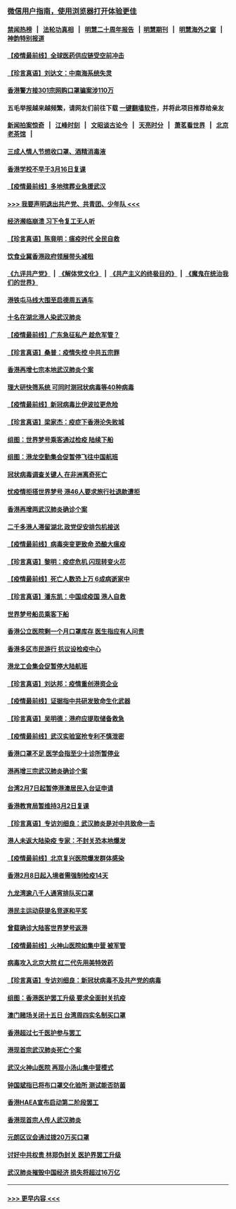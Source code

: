 ### [微信用户指南，使用浏览器打开体验更佳](https://github.com/gfw-breaker/banned-news1/blob/master/indexes/wechat-guide.md?t=0)
#### [禁闻热榜](热点新闻.md?t=0)  &nbsp;&nbsp;|&nbsp;&nbsp; [法轮功真相](https://github.com/gfw-breaker/truth/blob/master/README.md?t=0) &nbsp;&nbsp;|&nbsp;&nbsp; [明慧二十周年报告](https://github.com/gfw-breaker/mh-reports/blob/master/README.md?t=0) &nbsp;&nbsp;|&nbsp;&nbsp;[明慧期刊](https://github.com/gfw-breaker/mh-qikan) &nbsp;&nbsp;|&nbsp;&nbsp; [明慧海外之窗](https://github.com/gfw-breaker/mh-news/blob/master/README.md?t=0) &nbsp;&nbsp;|&nbsp;&nbsp; [神韵特别报道](https://github.com/gfw-breaker/mh-news/blob/master/shenyun.md?t=0)
#### [【疫情最前线】全球医药供应链受空前冲击](../pages/nsc415/n11869614.md?t=02170122) 
#### [【珍言真语】刘达文：中南海系统失灵](../pages/nsc415/n11869465.md?t=02170122) 
#### [香港警方接301宗网购口罩骗案涉110万](../pages/nsc415/n11867572.md?t=02170122) 
#### 五毛举报越来越频繁，请网友们前往下载 [一键翻墙软件](https://github.com/gfw-breaker/ssr-accounts)，并将此项目推荐给亲友
#### [新闻拍案惊奇](https://github.com/gfw-breaker/banned-news1/blob/master/pages/link4.md) &nbsp;&nbsp;|&nbsp;&nbsp; [江峰时刻](https://github.com/gfw-breaker/banned-news1/blob/master/pages/link4.md) &nbsp;&nbsp;|&nbsp;&nbsp; [文昭谈古论今](https://github.com/gfw-breaker/banned-news1/blob/master/pages/link4.md) &nbsp;&nbsp;|&nbsp;&nbsp; [天亮时分](https://github.com/gfw-breaker/banned-news1/blob/master/pages/link4.md) &nbsp;&nbsp;|&nbsp;&nbsp; [萧茗看世界](https://github.com/gfw-breaker/banned-news1/blob/master/pages/link4.md) &nbsp;&nbsp;|&nbsp;&nbsp; [北京老茶馆](https://github.com/gfw-breaker/banned-news1/blob/master/pages/link4.md) &nbsp;&nbsp;|&nbsp;&nbsp; 
#### [三成人情人节想收口罩、酒精消毒液](../pages/nsc415/n11867523.md?t=02170122) 
#### [香港学校不早于3月16日复课](../pages/nsc415/n11867498.md?t=02170122) 
#### [【疫情最前线】多地殡葬业急援武汉](../pages/nsc415/n11866914.md?t=02170122) 
#### [>>> 我要声明退出共产党、共青团、少年队 <<<](https://github.com/begood0513/goodnews/blob/master/quit/letter.md) 
#### [经济濒临崩溃 习下令复工无人听](../pages/nsc415/n11867269.md?t=02170122) 
#### [【珍言真语】陈竟明：瘟疫时代 全民自救](../pages/nsc415/n11866765.md?t=02170122) 
#### [饮食业冀香港政府领展带头减租](../pages/nsc415/n11864876.md?t=02170122) 
#### [《九评共产党》](https://github.com/begood0513/9ping.md/blob/master/README.md) &nbsp;|&nbsp; [《解体党文化》](../../../../jtdwh.md/blob/master/README.md)  &nbsp;|&nbsp; [《共产主义的终极目的》](../../../../gczydzjmd.md/blob/master/README.md) &nbsp;|&nbsp; [《魔鬼在统治我们的世界》](../../../../mgztzwmdsj.md/blob/master/README.md) 
#### [港铁屯马线大围至启德周五通车](../pages/nsc415/n11864842.md?t=02170122) 
#### [十名在湖北港人染武汉肺炎](../pages/nsc415/n11864807.md?t=02170122) 
#### [【疫情最前线】广东急征私产 趁危军管？](../pages/nsc415/n11864205.md?t=02170122) 
#### [【珍言真语】桑普：疫情失控 中共五宗罪](../pages/nsc415/n11864157.md?t=02170122) 
#### [香港再增七宗本地武汉肺炎个案](../pages/nsc415/n11862405.md?t=02170122) 
#### [理大研快筛系统 可同时测冠状病毒等40种病毒](../pages/nsc415/n11862376.md?t=02170122) 
#### [【疫情最前线】新冠病毒比伊波拉更危险](../pages/nsc415/n11862199.md?t=02170122) 
#### [【珍言真语】梁家杰：疫症下香港沦失败城](../pages/nsc415/n11861588.md?t=02170122) 
#### [组图：世界梦号乘客通过检疫 陆续下船](../pages/nsc415/n11858302.md?t=02170122) 
#### [组图：港龙空勤集会促暂停飞往中国航班](../pages/nsc415/n11858190.md?t=02170122) 
#### [冠状病毒调查关键人 在非洲离奇死亡](../pages/nsc415/n11859798.md?t=02170122) 
#### [忧疫情拒搭世界梦号 港46人要求旅行社退款遭拒](../pages/nsc415/n11859849.md?t=02170122) 
#### [香港再增两武汉肺炎确诊个案](../pages/nsc415/n11859833.md?t=02170122) 
#### [二千多港人滞留湖北 政党促安排包机接送](../pages/nsc415/n11859831.md?t=02170122) 
#### [【疫情最前线】病毒突变更致命 恐酿大瘟疫](../pages/nsc415/n11859604.md?t=02170122) 
#### [【珍言真语】黎明：疫症危机 闪现转变火花](../pages/nsc415/n11859199.md?t=02170122) 
#### [【疫情最前线】死亡人数恐上万 6成病逝家中](../pages/nsc415/n11856687.md?t=02170122) 
#### [【珍言真语】潘东凯：中国成疫国 港人自救](../pages/nsc415/n11856962.md?t=02170122) 
#### [世界梦号船员乘客下船](../pages/nsc415/n11856883.md?t=02170122) 
#### [香港公立医院剩一个月口罩库存 医生指应有人问责](../pages/nsc415/n11856875.md?t=02170122) 
#### [香港多区市民游行 抗议设检疫中心](../pages/nsc415/n11856866.md?t=02170122) 
#### [港龙工会集会促暂停大陆航班](../pages/nsc415/n11856840.md?t=02170122) 
#### [【珍言真语】刘达邦：疫情重创港资企业](../pages/nsc415/n11854274.md?t=02170122) 
#### [【疫情最前线】证据指中共研发致命生化武器](../pages/nsc415/n11853087.md?t=02170122) 
#### [【珍言真语】吴明德：港府应提取储备救急](../pages/nsc415/n11852734.md?t=02170122) 
#### [【疫情最前线】武汉实验室抢专利不慎泄密](../pages/nsc415/n11850310.md?t=02170122) 
#### [香港口罩不足 医学会指至少十诊所暂停业](../pages/nsc415/n11850301.md?t=02170122) 
#### [港再增三宗武汉肺炎确诊个案](../pages/nsc415/n11850328.md?t=02170122) 
#### [台湾2月7日起暂停港澳居民入台证申请](../pages/nsc415/n11850304.md?t=02170122) 
#### [香港教育局暂维持3月2日复课](../pages/nsc415/n11850260.md?t=02170122) 
#### [【珍言真语】专访刘细良：武汉肺炎是对中共致命一击](../pages/nsc415/n11849934.md?t=02170122) 
#### [港人未返大陆染疫 专家：不封关恐本地爆发](../pages/nsc415/n11848021.md?t=02170122) 
#### [【疫情最前线】北京复兴医院爆发群体感染](../pages/nsc415/n11847626.md?t=02170122) 
#### [香港2月8日起入境者需强制检疫14天](../pages/nsc415/n11847658.md?t=02170122) 
#### [九龙湾逾八千人通宵排队买口罩](../pages/nsc415/n11847647.md?t=02170122) 
#### [港民主运动获提名竞逐和平奖](../pages/nsc415/n11847633.md?t=02170122) 
#### [曾载确诊大陆客世界梦号返港](../pages/nsc415/n11847608.md?t=02170122) 
#### [【疫情最前线】火神山医院如集中营 被军管](../pages/nsc415/n11847524.md?t=02170122) 
#### [病毒攻入北京大院 红二代先用美特效药](../pages/nsc415/n11847427.md?t=02170122) 
#### [【珍言真语】专访刘细良：新冠状病毒不及共产党的病毒](../pages/nsc415/n11847164.md?t=02170122) 
#### [组图：香港医护罢工升级 要求全面封关抗疫](../pages/nsc415/n11844107.md?t=02170122) 
#### [澳门赌场关闭十五日 台湾周四实名制买口罩](../pages/nsc415/n11845083.md?t=02170122) 
#### [香港超过七千医护参与罢工](../pages/nsc415/n11845051.md?t=02170122) 
#### [港现首宗武汉肺炎死亡个案](../pages/nsc415/n11844998.md?t=02170122) 
#### [武汉火神山医院 再现小汤山集中营模式](../pages/nsc415/n11844763.md?t=02170122) 
#### [钟国斌指已将布口罩交化验所 测试能否防菌](../pages/nsc415/n11842783.md?t=02170122) 
#### [香港HAEA宣布启动第二阶段罢工](../pages/nsc415/n11842723.md?t=02170122) 
#### [香港现首宗人传人武汉肺炎](../pages/nsc415/n11842766.md?t=02170122) 
#### [元朗区议会通过拨20万买口罩](../pages/nsc415/n11842754.md?t=02170122) 
#### [讨好中共权贵 林郑伪封关 医护界罢工升级](../pages/nsc415/n11842359.md?t=02170122) 
#### [武汉肺炎摧毁中国经济 损失将超过16万亿](../pages/nsc415/n11839723.md?t=02170122) 

----
#### [ >>> 更早内容 <<< ](../indexes/nsc415-earlier.md)
